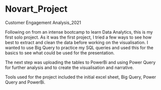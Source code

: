 # Novart_Project
Customer Engagement Analysis_2021

Following on from an intense bootcamp to learn Data Analytics, this is my first solo project.
As it was the first project, I tried a few ways to see how best to extract and clean the data before working on the visualisation. 
I wanted to use Big Query to practice my SQL queries and used this for the basics to see what could be used for the presentation. 

The next step was uploading the tables to PowerBi and using Power Query for further analysis and to create the visualisation and narrative.

Tools used for the project included the initial excel sheet, Big Query, Power Query and PowerBi. 
